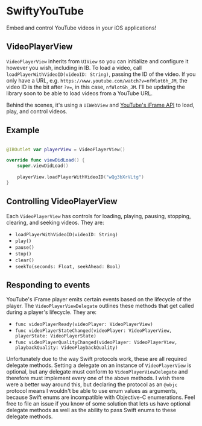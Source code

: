 # SwiftyYouTube

Embed and control YouTube videos in your iOS applications!

## VideoPlayerView

`VideoPlayerView` inherits from `UIView` so you can initialize and configure it however you wish, including in IB. To load a video, call `loadPlayerWithVideoID(videoID: String)`, passing the ID of the video. If you only have a URL, e.g. `https://www.youtube.com/watch?v=nfWlot6h_JM`, the video ID is the bit after `?v=`, in this case, `nfWlot6h_JM`. I'll be updating the library soon to be able to load videos from a YouTube URL.

Behind the scenes, it's using a `UIWebView` and [YouTube's iFrame API](https://developers.google.com/youtube/iframe_api_reference) to load, play, and control videos.

## Example

``` Swift

@IBOutlet var playerView = VideoPlayerView()

override func viewDidLoad() {
    super.viewDidLoad()
    
    playerView.loadPlayerWithVideoID("wQg3bXrVLtg")
}

```

## Controlling VideoPlayerView

Each `VideoPlayerView` has controls for loading, playing, pausing, stopping, clearing, and seeking videos. They are:

* `loadPlayerWithVideoID(videoID: String)`
* `play()`
* `pause()`
* `stop()`
* `clear()`
* `seekTo(seconds: Float, seekAhead: Bool)`

## Responding to events

YouTube's iFrame player emits certain events based on the lifecycle of the player. The `VideoPlayerViewDelegate` outlines these methods that get called during a player's lifecycle. They are:

* `func videoPlayerReady(videoPlayer: VideoPlayerView)`
* `func videoPlayerStateChanged(videoPlayer: VideoPlayerView, playerState: VideoPlayerState)`
* `func videoPlayerQualityChanged(videoPlayer: VideoPlayerView, playbackQuality: VideoPlaybackQuality)`

Unfortunately due to the way Swift protocols work, these are all required delegate methods. Setting a delegate on an instance of `VideoPlayerView` is optional, but any delegate must conform to `VideoPlayerViewDelegate` and therefore must implement every one of the above methods. I wish there were a better way around this, but declaring the protocol as an `@objc` protocol means I wouldn't be able to use enum values as arguments, because Swift enums are incompatible with Objective-C enumerations. Feel free to file an issue if you know of some solution that lets us have optional delegate methods as well as the ability to pass Swift enums to these delegate methods.



